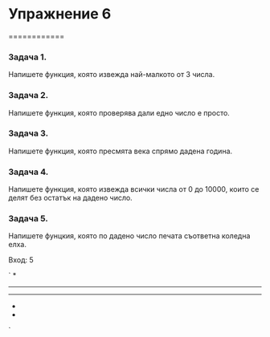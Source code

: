 # Упражнение 6

============

### Задача 1. ###
Напишете функция, която извежда най-малкото от 3 числа.

### Задача 2. ###
Напишете функция, която проверява дали едно число е просто.

### Задача 3. ###
Напишете функция, която пресмята века спрямо дадена година.

### Задача 4. ###
Напишете функция, която извежда всички числа от 0 до 10000, които се делят без остатък на дадено число.

### Задача 5. ###

Напишете фунцкия, която по дадено число печата съответна коледна елха.

Вход: 5

`
   *   
  ***
 *****
   * 
   *
`
